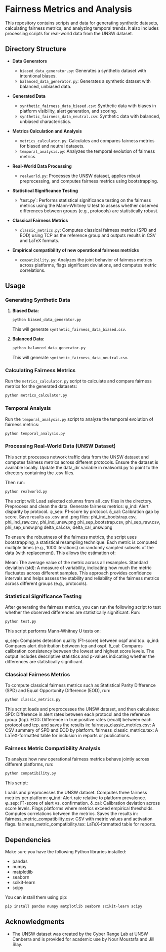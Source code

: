# Fairness Metrics and Analysis

This repository contains scripts and data for generating synthetic datasets, calculating fairness metrics, and analyzing temporal trends. It also includes processing scripts for real-world data from the UNSW dataset.

## Directory Structure

- **Data Generators**
  - `biased_data_generator.py`: Generates a synthetic dataset with intentional biases.
  - `balanced_data_generator.py`: Generates a synthetic dataset with balanced, unbiased data.

- **Generated Data**
  - `synthetic_fairness_data_biased.csv`: Synthetic data with biases in platform visibility, alert generation, and scoring.
  - `synthetic_fairness_data_neutral.csv`: Synthetic data with balanced, unbiased characteristics.

- **Metrics Calculation and Analysis**
  - `metrics_calculator.py`: Calculates and compares fairness metrics for biased and neutral datasets.
  - `temporal_analysis.py`: Analyzes the temporal evolution of fairness metrics.

- **Real-World Data Processing**
  - `realworld.py`: Processes the UNSW dataset, applies robust preprocessing, and computes fairness metrics using bootstrapping.
 
- **Statistical Significance Testing**
  - 'test.py`: Performs statistical significance testing on the fairness metrics using the Mann-Whitney U test to assess whether observed differences between groups (e.g., protocols) are statistically robust.
 
- **Classical Fairness Metrics**
  - `classic_metrics.py`: Computes classical fairness metrics (SPD and EOD) using TCP as the reference group and outputs results in CSV and LaTeX formats.
 
- **Empirical compatibility of new operational fairness metricks**
  - `compatibility.py`: Analyzes the joint behavior of fairness metrics across platforms, flags significant deviations, and computes metric correlations.

## Usage

### Generating Synthetic Data

1. **Biased Data**:
   ```bash
   python biased_data_generator.py
   ```
   This will generate `synthetic_fairness_data_biased.csv`.

2. **Balanced Data**:
   ```bash
   python balanced_data_generator.py
   ```
   This will generate `synthetic_fairness_data_neutral.csv`.

### Calculating Fairness Metrics

Run the `metrics_calculator.py` script to calculate and compare fairness metrics for the generated datasets:
```bash
python metrics_calculator.py
```

### Temporal Analysis

Run the `temporal_analysis.py` script to analyze the temporal evolution of fairness metrics:
```bash
python temporal_analysis.py
```

### Processing Real-World Data (UNSW Dataset)
This script processes network traffic data from the UNSW dataset and computes fairness metrics across different protocols. Ensure the dataset is available locally. Update the data_dir variable in realworld.py to point to the directory containing the .csv files.

Then run:
```bash
python realworld.py
```

The script will:
Load selected columns from all .csv files in the directory.
Preprocess and clean the data.
Generate fairness metrics:
φ_ind: Alert disparity by protocol.
φ_sep: F1-score by protocol.
δ_cal: Calibration gap by score.
Save results as .csv and .png files:
phi_ind_bootstrap.csv, phi_ind_raw.csv, phi_ind_unsw.png
phi_sep_bootstrap.csv, phi_sep_raw.csv, phi_sep_unsw.png
delta_cal.csv, delta_cal_unsw.png

To ensure the robustness of the fairness metrics, the script uses bootstrapping, a statistical resampling technique. Each metric is computed multiple times (e.g., 1000 iterations) on randomly sampled subsets of the data (with replacement). This allows the estimation of:

Mean: The average value of the metric across all resamples.
Standard deviation (std): A measure of variability, indicating how much the metric fluctuates across different samples.
This approach provides confidence intervals and helps assess the stability and reliability of the fairness metrics across different groups (e.g., protocols).


### Statistical Significance Testing
After generating the fairness metrics, you can run the following script to test whether the observed differences are statistically significant. Run:

```bash
python test.py
```
This script performs Mann-Whitney U tests on:

φ_sep: Compares detection quality (F1-score) between ospf and tcp.
φ_ind: Compares alert distribution between tcp and ospf.
δ_cal: Compares calibration consistency between the lowest and highest score levels.
The output includes descriptive statistics and p-values indicating whether the differences are statistically significant.

### Classical Fairness Metrics
To compute classical fairness metrics such as Statistical Parity Difference (SPD) and Equal Opportunity Difference (EOD), run:

```bash
python classic_metrics.py
```
This script loads and preprocesses the UNSW dataset, and then calculates:
SPD: Difference in alert rates between each protocol and the reference group (tcp).
EOD: Difference in true positive rates (recall) between each protocol and tcp.
and saves the results in:
fairness_classic_metrics.csv: A CSV summary of SPD and EOD by platform.
fairness_classic_metrics.tex: A LaTeX-formatted table for inclusion in reports or publications.

### Fairness Metric Compatibility Analysis
To analyze how new operational fairness metrics behave jointly across different platforms, run:

```bash
python compatibility.py
```
This script:

Loads and preprocesses the UNSW dataset.
Computes three fairness metrics per platform:
φ_ind: Alert rate relative to platform prevalence.
φ_sep: F1-score of alert vs. confirmation.
δ_cal: Calibration deviation across score levels.
Flags platforms where metrics exceed empirical thresholds.
Computes correlations between the metrics.
Saves the results in:
fairness_metric_compatibility.csv: CSV with metric values and activation flags.
fairness_metric_compatibility.tex: LaTeX-formatted table for reports.

## Dependencies

Make sure you have the following Python libraries installed:
- pandas
- numpy
- matplotlib
- seaborn
- scikit-learn
- scipy

You can install them using pip:
```bash
pip install pandas numpy matplotlib seaborn scikit-learn scipy
```

## Acknowledgments

- The UNSW dataset was created by the Cyber Range Lab at UNSW Canberra and is provided for academic use by Nour Moustafa and Jill Slay.
